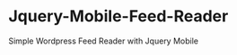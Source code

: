Jquery-Mobile-Feed-Reader
=========================

Simple Wordpress Feed Reader with Jquery Mobile

